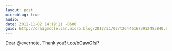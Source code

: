 ```yaml
---
layout: post
microblog: true
audio: 
date: 2012-11-02 14:19:11 -0600
guid: http://craigmcclellan.micro.blog/2012/11/02/t264461673912483840.html
---
```

Dear @evernote, Thank you! [t.co/bOawGfsP](http://t.co/bOawGfsP)

